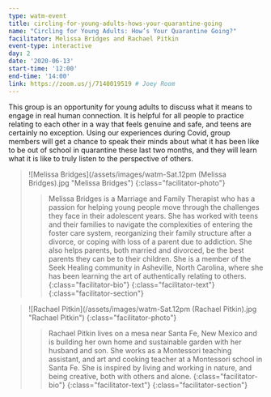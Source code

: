 ```yaml
---
type: watm-event
title: circling-for-young-adults-hows-your-quarantine-going
name: "Circling for Young Adults: How’s Your Quarantine Going?"
facilitator: Melissa Bridges and Rachael Pitkin
event-type: interactive
day: 2
date: '2020-06-13'
start-time: '12:00'
end-time: '14:00'
link: https://zoom.us/j/7140019519 # Joey Room
---
```


This group is an opportunity for young adults to discuss what it means to engage in real human connection. It is helpful for all people to practice relating to each other in a way that feels genuine and safe, and teens are certainly no exception. Using our experiences during Covid, group members will get a chance to speak their minds about what it has been like to be out of school in quarantine these last two months, and they will learn what it is like to truly listen to the perspective of others.

> ![Melissa Bridges](/assets/images/watm-Sat.12pm (Melissa Bridges).jpg "Melissa Bridges")
> {:class="facilitator-photo"}
>
> > Melissa Bridges is a Marriage and Family Therapist who has a passion for helping young people move through the challenges they face in their adolescent years. She has worked with teens and their families to navigate the complexities of entering the foster care system, reorganizing their family structure after a divorce, or coping with loss of a parent due to addiction. She also helps parents, both married and divorced, be the best parents they can be to their children. She is a member of the Seek Healing community in Asheville, North Carolina, where she has been learning the art of authentically relating to others.
> > {:class="facilitator-bio"}
> {:class="facilitator-text"}
{:class="facilitator-section"}

> ![Rachael Pitkin](/assets/images/watm-Sat.12pm (Rachael Pitkin).jpg "Rachael Pitkin")
> {:class="facilitator-photo"}
>
> > Rachael Pitkin lives on a mesa near Santa Fe, New Mexico and is building her own home and sustainable garden with her husband and son.  She works as a Montessori teaching assistant, and art and cooking teacher at a Montessori school in Santa Fe.  She is inspired by living and working in nature, and being creative, both with others and alone.
> > {:class="facilitator-bio"}
> {:class="facilitator-text"}
{:class="facilitator-section"}
